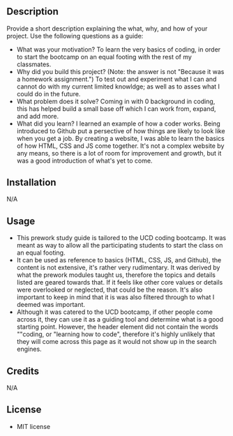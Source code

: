 # <Prework-Study-Guide-Webpage>

## Description

Provide a short description explaining the what, why, and how of your project. Use the following questions as a guide:

- What was your motivation? 
To learn the very basics of coding, in order to start the bootcamp on an equal footing with the rest of my classmates. 
- Why did you build this project? (Note: the answer is not "Because it was a homework assignment.") 
To test out and experiment what I can and cannot do with my current limited knowldge; as well as to asses what I could do in the future.
- What problem does it solve? 
Coming in with 0 background in coding, this has helped build a small base off which I can work from, expand, and add more.
- What did you learn?
I learned an example of how a coder works. Being introduced to Github put a persective of how things are likely to look like when you get a job.
By creating a website, I was able to learn the basics of how HTML, CSS and JS come together. It's not a complex website by any means, so there is a lot of room for improvement and growth, but it was a good introduction of what's yet to come.


## Installation

N/A

## Usage

- This prework study guide is tailored to the UCD coding bootcamp. It was meant as way to allow all the participating students to start the class on an equal footing. 
- It can be used as reference to basics (HTML, CSS, JS, and  Github), the content is not extensive, it's rather very rudimentary. It was derived by what the prework modules taught us, therefore the topics and details listed are geared towards that. If it feels like other core values or details were overlooked or neglected, that could be the reason. It's also important to keep in mind that it is was also filtered through to what I deemed was important.
- Although it was catered to the UCD bootcamp, if other people come across it, they can use it as a guiding tool and determine what is a good starting point. However, the header element did not contain the words ""coding, or "learning how to code", therefore it's highly unlikely that they will come across this page as it would not show up in the search engines.

## Credits

N/A

## License

- MIT license